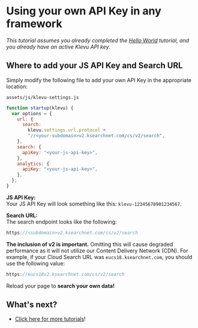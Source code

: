 # Using your own API Key in any framework

_This tutorial assumes you already completed the
[Hello World](/getting-started/1-hello-world/custom)
tutorial, and you already have an active Klevu API key._

## Where to add your JS API Key and Search URL

Simply modify the following file to add your own API Key in the appropriate location:

`assets/js/klevu-settings.js`

```js
function startup(klevu) {
  var options = {
    url: {
      search:
        klevu.settings.url.protocol +
        "//<your-subdomain>v2.ksearchnet.com/cs/v2/search",
    },
    search: {
      apiKey: "<your-js-api-key>",
    },
    analytics: {
      apiKey: "<your-js-api-key>",
    },
  };
}
```

**JS API Key:**  
Your JS API Key will look something like this: `klevu-12345678901234567`.

**Search URL:**  
The search endpoint looks like the following:

```js
https://<subdomain>v2.ksearchnet.com/cs/v2/search
```

**The inclusion of v2 is important.** Omitting this will cause degraded performance as it will not utilize our Content Delivery Network (CDN). For example, if your Cloud Search URL was `eucs18.ksearchnet.com`, you should use the following value:

```js
https://eucs18v2.ksearchnet.com/cs/v2/search
```

Reload your page to **search your own data!**

## What's next?

- [Click here for more tutorials](/modules)!
